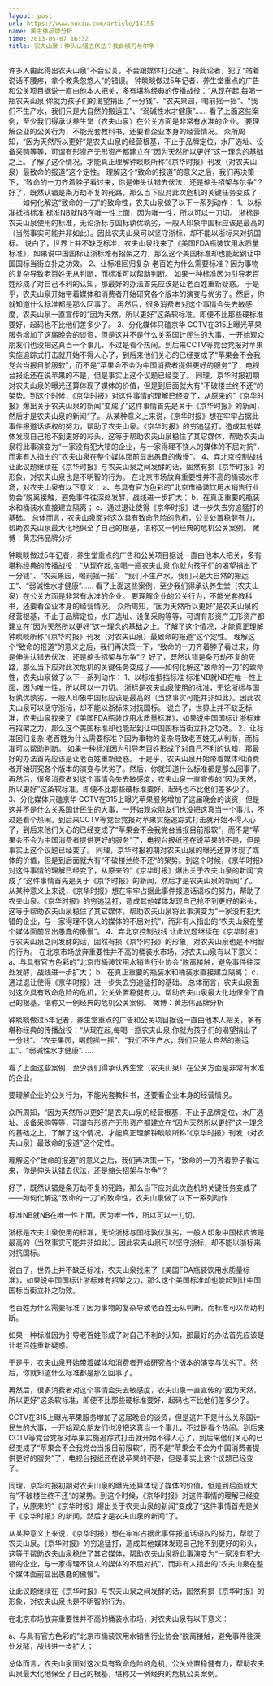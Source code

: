 ```yaml
---
layout: post
url: https://www.huxiu.com/article/14155
name: 黄志伟品牌分析
time: 2013-05-07 16:32
title: 农夫山泉：伸头认错去伏法？我自横刀与尔争！
---
```

许多人由此得出农夫山泉“不会公关，不会跟媒体打交道”。持此论者，犯了“站着说话不腰疼，拿个教条忽悠人”的错误。 钟睒睒做过5年记者，养生堂重点的广告和公关项目据说一直由他本人把关，多有堪称经典的传播战役：“从现在起,每喝一瓶农夫山泉,你就为孩子们的渴望捐出了一分钱”、“农夫果园，喝前摇一摇”、“我们不生产水，我们只是大自然的搬运工”、“弱碱性水才健康”…… 看了上面这些案例，至少我们得承认养生堂（农夫山泉）在公关方面是非常有水准的企业。 要理解企业的公关行为，不能光套教科书，还要看企业本身的经营情况。 众所周知，“因为天然所以更好”是农夫山泉的经营根基，不止于品牌定位，水厂选址、设备采购等等，可谓有形资产无形资产都建立在“因为天然所以更好”这一理念的基础之上。了解了这个情况，才能真正理解钟睒睒所称“《京华时报》刊发（对农夫山泉）最致命的报道”这个定性。 理解这个“致命的报道”的意义之后，我们再决策一下，“致命的一刀齐着脖子看过来，你是伸头认错去伏法，还是缩头招架与尔争”？ 好了，既然认错是条万劫不复的死路，那么当下应对此次危机的关键任务变成了——如何化解这“致命的一刀”的致命性，农夫山泉做了以下一系列动作： 1、以标准抵挡标准 标准NB就NB在唯一性上面，因为唯一性，所以可以一刀切。 浙标是农夫山泉使用的标准，无论浙标与国标孰优孰劣，一般人印象中国标应该是最高的（当然事实可能并非如此）。因此农夫山泉可以坚守浙标，却不能以浙标来对抗国标。 说白了，世界上并不缺乏标准，农夫山泉找来了《美国FDA瓶装饮用水质量标准》，如果说中国国标让浙标难有招架之力，那么这个美国标准却也能起到让中国国标当街立扑之功效。 2、让标准回归复杂 老百姓为什么需要标准？因为事物的复杂导致老百姓无从判断，而标准可以帮助判断。 如果一种标准因为引导老百姓形成了对自己不利的认知，那最好的办法首先应该是让老百姓重新疑惑。 于是乎，农夫山泉开始带着媒体和消费者开始研究各个版本的演变与优劣了。然后，你就知道什么标准都是那么回事了。 再然后，很多消费者对这个事情会失去敏感度，农夫山泉一直宣传的“因为天然，所以更好”这条软标准，即便不比那些硬标准要好，起码也不比他们差多少了。 3、分化媒体只磕京华 CCTV在315上曝光苹果服务增加了这届晚会的谈资，但是这并不是什么关系国计民生的大事，一开始观众朋友们也没把这真当一个事儿，不过是看个热闹。到后来CCTV等党台党报对苹果实施追踪式打击就开始不得人心了，到后来他们关心的已经变成了“苹果会不会我党台当报目前服软”，而不是“苹果会不会为中国消费者提供更好的服务”了，电视台报纸还在说苹果的不是，但是事实上这个议题已经变了。 同理，京华时报初期对农夫山泉的曝光还算体现了媒体的价值，但是到后面就大有”不破楼兰终不还“的架势。到这个时候，《京华时报》对这件事情的理解已经变了，从原来的”《京华时报》爆出关于农夫山泉的新闻“变成了“这件事情首先是关于《京华时报》的新闻，然后才是农夫山泉的新闻“了。 从某种意义上来说，《京华时报》想在牢牢占据此事件报道话语权的努力，帮助了农夫山泉。《京华时报》的穷追猛打，造成其他媒体发现自己抢不到更好的彩头，这等于帮助农夫山泉稳住了其它媒体，帮助农夫山泉将此事演变为“一家没有犯大错的企业，与一家得理不饶人的媒体的不屈对抗”，而非有人指出的“农夫山泉在整个媒体面前显出愚蠢的傲慢”。 4、弃北京控制战线 让此议题继续在《京华时报》与农夫山泉之间发酵的话，固然有损《京华时报》的形象，对农夫山泉也是不明智的行为。 在北京市场放弃重要性并不高的桶装水市场，对农夫山泉有以下意义： a、与具有官方色彩的”北京市桶装饮用水销售行业协会“脱离接触，避免事件往深处发酵，战线进一步扩大； b、在真正重要的瓶装水和桶装水直接建立隔离； c、通过退让使得《京华时报》进一步失去穷追猛打的基础。 总体而言，农夫山泉面对这次具有致命危险的危机，公关处置稳健有力，帮助农夫山泉最大化地保全了自己的根基，堪称又一例经典的危机公关案例。 微博：黄志伟品牌分析

钟睒睒做过5年记者，养生堂重点的广告和公关项目据说一直由他本人把关，多有堪称经典的传播战役：“从现在起,每喝一瓶农夫山泉,你就为孩子们的渴望捐出了一分钱”、“农夫果园，喝前摇一摇”、“我们不生产水，我们只是大自然的搬运工”、“弱碱性水才健康”…… 看了上面这些案例，至少我们得承认养生堂（农夫山泉）在公关方面是非常有水准的企业。 要理解企业的公关行为，不能光套教科书，还要看企业本身的经营情况。 众所周知，“因为天然所以更好”是农夫山泉的经营根基，不止于品牌定位，水厂选址、设备采购等等，可谓有形资产无形资产都建立在“因为天然所以更好”这一理念的基础之上。了解了这个情况，才能真正理解钟睒睒所称“《京华时报》刊发（对农夫山泉）最致命的报道”这个定性。 理解这个“致命的报道”的意义之后，我们再决策一下，“致命的一刀齐着脖子看过来，你是伸头认错去伏法，还是缩头招架与尔争”？ 好了，既然认错是条万劫不复的死路，那么当下应对此次危机的关键任务变成了——如何化解这“致命的一刀”的致命性，农夫山泉做了以下一系列动作： 1、以标准抵挡标准 标准NB就NB在唯一性上面，因为唯一性，所以可以一刀切。 浙标是农夫山泉使用的标准，无论浙标与国标孰优孰劣，一般人印象中国标应该是最高的（当然事实可能并非如此）。因此农夫山泉可以坚守浙标，却不能以浙标来对抗国标。 说白了，世界上并不缺乏标准，农夫山泉找来了《美国FDA瓶装饮用水质量标准》，如果说中国国标让浙标难有招架之力，那么这个美国标准却也能起到让中国国标当街立扑之功效。 2、让标准回归复杂 老百姓为什么需要标准？因为事物的复杂导致老百姓无从判断，而标准可以帮助判断。 如果一种标准因为引导老百姓形成了对自己不利的认知，那最好的办法首先应该是让老百姓重新疑惑。 于是乎，农夫山泉开始带着媒体和消费者开始研究各个版本的演变与优劣了。然后，你就知道什么标准都是那么回事了。 再然后，很多消费者对这个事情会失去敏感度，农夫山泉一直宣传的“因为天然，所以更好”这条软标准，即便不比那些硬标准要好，起码也不比他们差多少了。 3、分化媒体只磕京华 CCTV在315上曝光苹果服务增加了这届晚会的谈资，但是这并不是什么关系国计民生的大事，一开始观众朋友们也没把这真当一个事儿，不过是看个热闹。到后来CCTV等党台党报对苹果实施追踪式打击就开始不得人心了，到后来他们关心的已经变成了“苹果会不会我党台当报目前服软”，而不是“苹果会不会为中国消费者提供更好的服务”了，电视台报纸还在说苹果的不是，但是事实上这个议题已经变了。 同理，京华时报初期对农夫山泉的曝光还算体现了媒体的价值，但是到后面就大有”不破楼兰终不还“的架势。到这个时候，《京华时报》对这件事情的理解已经变了，从原来的”《京华时报》爆出关于农夫山泉的新闻“变成了“这件事情首先是关于《京华时报》的新闻，然后才是农夫山泉的新闻“了。 从某种意义上来说，《京华时报》想在牢牢占据此事件报道话语权的努力，帮助了农夫山泉。《京华时报》的穷追猛打，造成其他媒体发现自己抢不到更好的彩头，这等于帮助农夫山泉稳住了其它媒体，帮助农夫山泉将此事演变为“一家没有犯大错的企业，与一家得理不饶人的媒体的不屈对抗”，而非有人指出的“农夫山泉在整个媒体面前显出愚蠢的傲慢”。 4、弃北京控制战线 让此议题继续在《京华时报》与农夫山泉之间发酵的话，固然有损《京华时报》的形象，对农夫山泉也是不明智的行为。 在北京市场放弃重要性并不高的桶装水市场，对农夫山泉有以下意义： a、与具有官方色彩的”北京市桶装饮用水销售行业协会“脱离接触，避免事件往深处发酵，战线进一步扩大； b、在真正重要的瓶装水和桶装水直接建立隔离； c、通过退让使得《京华时报》进一步失去穷追猛打的基础。 总体而言，农夫山泉面对这次具有致命危险的危机，公关处置稳健有力，帮助农夫山泉最大化地保全了自己的根基，堪称又一例经典的危机公关案例。 微博：黄志伟品牌分析

钟睒睒做过5年记者，养生堂重点的广告和公关项目据说一直由他本人把关，多有堪称经典的传播战役：“从现在起,每喝一瓶农夫山泉,你就为孩子们的渴望捐出了一分钱”、“农夫果园，喝前摇一摇”、“我们不生产水，我们只是大自然的搬运工”、“弱碱性水才健康”……

看了上面这些案例，至少我们得承认养生堂（农夫山泉）在公关方面是非常有水准的企业。

要理解企业的公关行为，不能光套教科书，还要看企业本身的经营情况。

众所周知，“因为天然所以更好”是农夫山泉的经营根基，不止于品牌定位，水厂选址、设备采购等等，可谓有形资产无形资产都建立在“因为天然所以更好”这一理念的基础之上。了解了这个情况，才能真正理解钟睒睒所称“《京华时报》刊发（对农夫山泉）最致命的报道”这个定性。

理解这个“致命的报道”的意义之后，我们再决策一下，“致命的一刀齐着脖子看过来，你是伸头认错去伏法，还是缩头招架与尔争”？

好了，既然认错是条万劫不复的死路，那么当下应对此次危机的关键任务变成了——如何化解这“致命的一刀”的致命性，农夫山泉做了以下一系列动作：

标准NB就NB在唯一性上面，因为唯一性，所以可以一刀切。

浙标是农夫山泉使用的标准，无论浙标与国标孰优孰劣，一般人印象中国标应该是最高的（当然事实可能并非如此）。因此农夫山泉可以坚守浙标，却不能以浙标来对抗国标。

说白了，世界上并不缺乏标准，农夫山泉找来了《美国FDA瓶装饮用水质量标准》，如果说中国国标让浙标难有招架之力，那么这个美国标准却也能起到让中国国标当街立扑之功效。

老百姓为什么需要标准？因为事物的复杂导致老百姓无从判断，而标准可以帮助判断。

如果一种标准因为引导老百姓形成了对自己不利的认知，那最好的办法首先应该是让老百姓重新疑惑。

于是乎，农夫山泉开始带着媒体和消费者开始研究各个版本的演变与优劣了。然后，你就知道什么标准都是那么回事了。

再然后，很多消费者对这个事情会失去敏感度，农夫山泉一直宣传的“因为天然，所以更好”这条软标准，即便不比那些硬标准要好，起码也不比他们差多少了。

CCTV在315上曝光苹果服务增加了这届晚会的谈资，但是这并不是什么关系国计民生的大事，一开始观众朋友们也没把这真当一个事儿，不过是看个热闹。到后来CCTV等党台党报对苹果实施追踪式打击就开始不得人心了，到后来他们关心的已经变成了“苹果会不会我党台当报目前服软”，而不是“苹果会不会为中国消费者提供更好的服务”了，电视台报纸还在说苹果的不是，但是事实上这个议题已经变了。

同理，京华时报初期对农夫山泉的曝光还算体现了媒体的价值，但是到后面就大有”不破楼兰终不还“的架势。到这个时候，《京华时报》对这件事情的理解已经变了，从原来的”《京华时报》爆出关于农夫山泉的新闻“变成了“这件事情首先是关于《京华时报》的新闻，然后才是农夫山泉的新闻“了。

从某种意义上来说，《京华时报》想在牢牢占据此事件报道话语权的努力，帮助了农夫山泉。《京华时报》的穷追猛打，造成其他媒体发现自己抢不到更好的彩头，这等于帮助农夫山泉稳住了其它媒体，帮助农夫山泉将此事演变为“一家没有犯大错的企业，与一家得理不饶人的媒体的不屈对抗”，而非有人指出的“农夫山泉在整个媒体面前显出愚蠢的傲慢”。

让此议题继续在《京华时报》与农夫山泉之间发酵的话，固然有损《京华时报》的形象，对农夫山泉也是不明智的行为。

在北京市场放弃重要性并不高的桶装水市场，对农夫山泉有以下意义：

a、与具有官方色彩的”北京市桶装饮用水销售行业协会“脱离接触，避免事件往深处发酵，战线进一步扩大；

总体而言，农夫山泉面对这次具有致命危险的危机，公关处置稳健有力，帮助农夫山泉最大化地保全了自己的根基，堪称又一例经典的危机公关案例。

